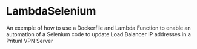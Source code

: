 # LambdaSelenium
An exemple of how to use a Dockerfile and Lambda Function to enable an automation of a Selenium code to update Load Balancer IP addresses in a Pritunl VPN Server
